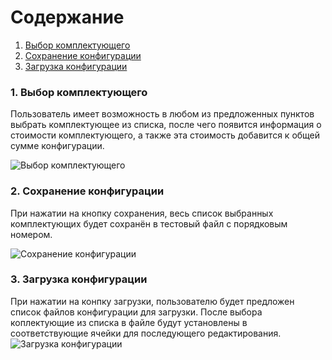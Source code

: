 ﻿# Содержание
1. [Выбор комплектующего](#1)
2. [Сохранение конфигурации](#2)
3. [Загрузка конфигурации](#3)

### 1. Выбор комплектующего<a name="1"></a>
Пользователь имеет возможность в любом из предложенных пунктов выбрать комплектующее из списка, после чего появится информация о стоимости комплектующего, а также эта стоимость добавится к общей сумме конфигурации.

![Выбор комплектующего]()

### 2. Сохранение конфигурации<a name="2"></a>
При нажатии на кнопку сохранения, весь список выбранных комплектующих будет сохранён в тестовый файл с порядковым номером.

![Сохранение конфигурации]()
  
### 3. Загрузка конфигурации<a name="3"></a>
При нажатии на конпку загрузки, пользователю будет предложен список файлов конфигурации для загрузки. После выбора коплектующие из списка в файле будут установлены в соответствующие ячейки для последующего редактирования.
![Загрузка конфигурации]()